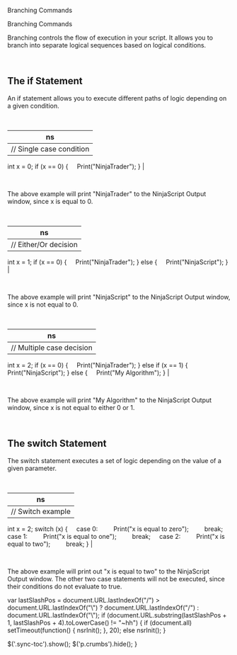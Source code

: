 ﻿


Branching Commands









 


Branching Commands















Branching controls the flow of execution in your script. It allows you to branch into separate logical sequences based on logical conditions.


 


The if Statement
----------------


An if statement allows you to execute different paths of logic depending on a given condition.


 




| ns |
| --- |
| // Single case condition
int x = 0;
if (x == 0)
{
     Print("NinjaTrader");
} |



 


The above example will print "NinjaTrader" to the NinjaScript Output window, since x is equal to 0.


 




| ns |
| --- |
| // Either/Or decision
int x = 1;
if (x == 0)
{
     Print("NinjaTrader");
}
else
{
     Print("NinjaScript");
} |



 


The above example will print "NinjaScript" to the NinjaScript Output window, since x is not equal to 0.


 




| ns |
| --- |
| // Multiple case decision
int x = 2;
if (x == 0)
{
     Print("NinjaTrader");
}
else if (x == 1)
{
     Print("NinjaScript");
}
else
{
     Print("My Algorithm");
} |



 


The above example will print "My Algorithm" to the NinjaScript Output window, since x is not equal to either 0 or 1.


 



The switch Statement
--------------------


The switch statement executes a set of logic depending on the value of a given parameter.


 




| ns |
| --- |
| // Switch example
int x = 2;
switch (x)
{
     case 0:
         Print("x is equal to zero");
         break;
     case 1:
         Print("x is equal to one");
         break;
     case 2:
         Print("x is equal to two");
         break;
} |



 


The above example will print out "x is equal to two" to the NinjaScript Output window. The other two case statements will not be executed, since their conditions do not evaluate to true.





 
 var lastSlashPos = document.URL.lastIndexOf("/") &gt; document.URL.lastIndexOf("\\") ? document.URL.lastIndexOf("/") : document.URL.lastIndexOf("\\");
 if (document.URL.substring(lastSlashPos + 1, lastSlashPos + 4).toLowerCase() != "~hh") {
 if (document.all) setTimeout(function() {
 nsrInit();
 }, 20);
 else nsrInit();
 }
 
 
 $('.sync-toc').show();
 $('p.crumbs').hide();
 }
 
 
 



